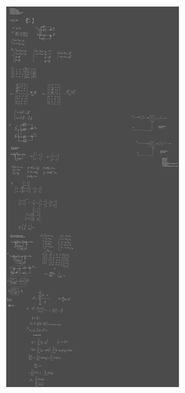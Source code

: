 ![Drawing 2023-06-03 09.54.21.excalidraw](Notatki/Semestr%202/Teoria%20system%C3%B3w/%C4%86wiczenia/Kolokwium/Drawing%202023-06-03%2009.54.21.excalidraw.svg)